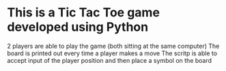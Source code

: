 # This is a Tic Tac Toe game developed using Python
 2 players are able to play the game (both sitting at the same computer)
 The board is printed out every time a player makes a move
 The scritp is able to accept input of the player position and then place a symbol on the board


